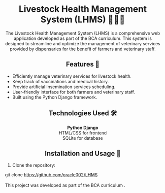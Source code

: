 <h1 align="center">Livestock Health Management System (LHMS) 👩‍⚕️🐄</h1>

<p align="center">
  The Livestock Health Management System (LHMS) is a comprehensive web application developed as part of the BCA curriculum. This system is designed to streamline and optimize the management of veterinary services provided by dispensaries for the benefit of farmers and veterinary staff.
</p>


<h2 align="center">Features 🌟</h2>

<ul>
  <li>Efficiently manage veterinary services for livestock health.</li>
  <li>Keep track of vaccinations and medical history.</li>
  <li>Provide artificial insemination services scheduling.</li>
  <li>User-friendly interface for both farmers and veterinary staff.</li>
  <li>Built using the Python Django framework.</li>
</ul>

<h2 align="center">Technologies Used 🛠️</h2>

<p align="center">
  <strong>Python Django</strong><br>
  HTML/CSS for frontend<br>
  SQLite for database
</p>

<h2 align="center">Installation and Usage 🚀</h2>

<ol>
  <li>Clone the repository:</li>
</ol>


git clone https://github.com/oracle002/LHMS   
<BR>
This project was developed as part of the BCA curriculum .   
 
